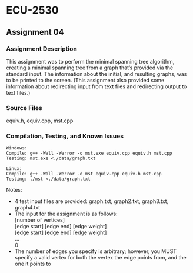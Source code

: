 # ECU-2530

## Assignment 04
### Assignment Description
This assignment was to perform the minimal spanning tree algorithm, creating a minimal spanning tree from a graph that’s provided via the standard input. The information about the initial, and resulting graphs, was to be printed to the screen. (This assignment also provided some information about redirecting input from text files and redirecting output to text files.)
### Source Files
equiv.h, equiv.cpp, mst.cpp
### Compilation, Testing, and Known Issues
```
Windows:
Compile: g++ -Wall -Werror -o mst.exe equiv.cpp equiv.h mst.cpp
Testing: mst.exe <./data/graph.txt

Linux:
Compile: g++ -Wall -Werror -o mst equiv.cpp equiv.h mst.cpp
Testing: ./mst <./data/graph.txt
```
Notes:
- 4 test input files are provided: graph.txt, graph2.txt, graph3.txt, graph4.txt
- The input for the assignment is as follows:<br/>[number of vertices]<br/>[edge start] [edge end] [edge weight]<br/>[edge start] [edge end] [edge weight]<br/>...<br/>0
- The number of edges you specify is arbitrary; however, you MUST specify a valid vertex for both the vertex the edge points from, and the one it points to
